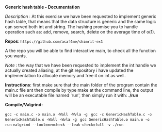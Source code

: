 **Generic hash table - Documentation** 

*Description* : At this exercise we have been requested to implement generic hash table, that means that the data structure is generic and the same logic can served both int and string. The hashing promise you to handle operation such as: add, remove, search, delete  on the average time of o(1).

**Repos**: `https://github.com/asaf4me/shimrit-ex1`

A the repo you will be able to find interactive main, to check all the function you wants.

*Note :* the way that we have been requested to implement the int handle we actually created aliasing, at the git repository i have updated the  implementation to allocate memory and free it on int as well.

**Instructions:** first make sure that the main folder of the program contain the main.c file ant then compile by type make at the command line, the output will be an executable file named 'run', then simply run it with: **./run**

**Compile/Valgrind:** 

`gcc -c main.c -o main.o -Wall -Wvla -g `
`gcc -c GenericHashTable.c -o GenericHashTable.o -Wall -Wvla -g `
`gcc GenericHashTable.o main.o -o run` 
``valgrind --tool=memcheck --leak-check=full -v ./run``



 

